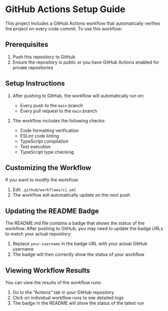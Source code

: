 # GitHub Actions Setup Guide

This project includes a GitHub Actions workflow that automatically verifies the project on every code commit. To use this workflow:

## Prerequisites

1. Push this repository to GitHub
2. Ensure the repository is public or you have GitHub Actions enabled for private repositories

## Setup Instructions

1. After pushing to GitHub, the workflow will automatically run on:
   - Every push to the `main` branch
   - Every pull request to the `main` branch

2. The workflow includes the following checks:
   - Code formatting verification
   - ESLint code linting
   - TypeScript compilation
   - Test execution
   - TypeScript type checking

## Customizing the Workflow

If you want to modify the workflow:
1. Edit `.github/workflows/ci.yml`
2. The workflow will automatically update on the next push

## Updating the README Badge

The README.md file contains a badge that shows the status of the workflow. After pushing to GitHub, you may need to update the badge URLs to match your actual repository:

1. Replace `your-username` in the badge URL with your actual GitHub username
2. The badge will then correctly show the status of your workflow

## Viewing Workflow Results

You can view the results of the workflow runs:
1. Go to the "Actions" tab in your GitHub repository
2. Click on individual workflow runs to see detailed logs
3. The badge in the README will show the status of the latest run
